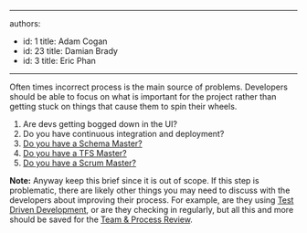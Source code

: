 

---
authors:
  - id: 1
    title: Adam Cogan
  - id: 23
    title: Damian Brady
  - id: 3
    title: Eric Phan
---




<span class='intro'> <p>Often times incorrect process is the main source of problems. Developers should be able to focus on what is important for the project rather than getting stuck on things that cause them to spin their wheels.</p> </span>

<ol>
<li>Are devs getting bogged down in the UI?</li>
<li>Do you have continuous integration and deployment?</li>
<li><a href="/_layouts/15/FIXUPREDIRECT.ASPX?WebId=3dfc0e07-e23a-4cbb-aac2-e778b71166a2&amp;TermSetId=07da3ddf-0924-4cd2-a6d4-a4809ae20160&amp;TermId=31ff17e0-672b-4918-b455-b9a2df9d5766">Do you have a Schema Master?</a></li>
<li><a href="/_layouts/15/FIXUPREDIRECT.ASPX?WebId=3dfc0e07-e23a-4cbb-aac2-e778b71166a2&amp;TermSetId=07da3ddf-0924-4cd2-a6d4-a4809ae20160&amp;TermId=cc17fd00-1532-4a22-aeb6-65e23ca2a101">Do you have a TFS Master?</a></li>
<li><a href="/_layouts/15/FIXUPREDIRECT.ASPX?WebId=3dfc0e07-e23a-4cbb-aac2-e778b71166a2&amp;TermSetId=07da3ddf-0924-4cd2-a6d4-a4809ae20160&amp;TermId=c7aaccf3-506d-46a2-8eb2-813d611ec008">Do you have a Scrum Master?</a></li>
</ol>
<p><strong>Note&#58;</strong> Anyway keep this brief since it is out of scope. If this step is problematic, there are likely other things you may need to discuss with the developers about improving their process.  For example, are they using <a href="/_layouts/15/FIXUPREDIRECT.ASPX?WebId=3dfc0e07-e23a-4cbb-aac2-e778b71166a2&amp;TermSetId=07da3ddf-0924-4cd2-a6d4-a4809ae20160&amp;TermId=53774ecb-3e5b-4985-89e9-3a57c2737e4c">Test Driven Development</a>, or are they checking in regularly, but all this and more should be saved for the <a target="_blank" href="http&#58;//www.ssw.com.au/ssw/Consulting/SoftwareAudit.aspx">Team &amp; Process Review</a>. </p>
  


